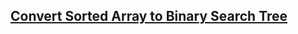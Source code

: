## [Convert Sorted Array to Binary Search Tree](https://leetcode.com/problems/convert-sorted-array-to-binary-search-tree/)
